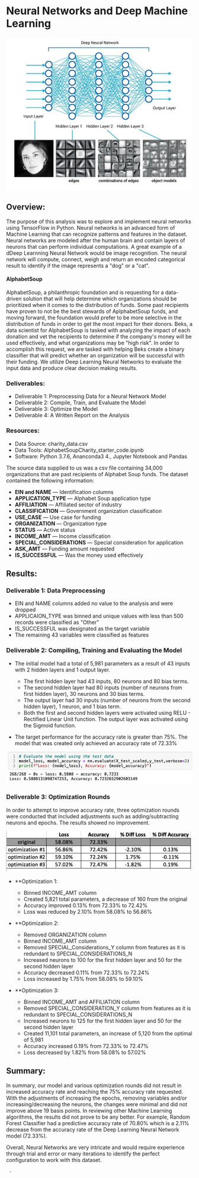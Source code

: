 # Neural Networks and Deep Machine Learning

![Neural_Network2](https://github.com/rloufoster/Neural_Network_Charity_Analysis/blob/main/Images/Neural_Network2.jpeg?raw=true)

## Overview:

The purpose of this analysis was to explore and implement neural networks using TensorFlow in Python.  Neural networks is an advanced form of Machine Learning that can recognize patterns and features in the dataset. Neural networks are modeled after the human brain and contain layers of neurons that can perform individual computations.  A great example of a dDeep Learnning Neural Network would be image recognition.  The neural network will compute, connect, weigh and return an encoded categorical result to identify if the image represents a "dog" or a "cat".

#### AlphabetSoup

AlphabetSoup, a philanthropic foundation and is requesting for a data-driven solution that will help determine which organizations should be prioritized when it comes to the distribution of funds. Some past recipients have proven to not be the best stewards of AplphabetSoup funds, and moving forward, the foundation would prefer to be more selective in the distribution of funds in order to get the most impact for their donors. Beks, a data scientist for AlphabetSoup is tasked with analyzing the impact of each donation and vet the recipients to determine if the company's money will be used effectively, and what organizations may be "high risk". In order to accomplish this request, we are tasked with helping Beks create a binary classifier that will predict whether an organization will be successful with their funding. We utilize Deep Learning Neural Networks to evaluate the input data and produce clear decision making results.

### Deliverables:

 * Deliverable 1:  Preprocessing Data for a Neural Network Model
 * Deliverable 2:  Compile, Train, and Evaluate the Model
 * Deliverable 3:  Optimize the Model
 * Deliverable 4:  A Written Report on the Analysis 
 
 
### Resources:
 
 * Data Source:  charity_data.csv
 * Data Tools:  AlphabetSoupCharity_starter_code.ipynb
 * Software:  Python 3.7.6, Ananconda3 4., Jupyter Notebook and Pandas

  
The source data supplied to us was a csv file containing 34,000 organizations that are past recipients of Alphabet Soup funds. The dataset contained the following information:
 
  * **EIN and NAME** — Identification columns
  * **APPLICATION_TYPE** — Alphabet Soup application type
  * **AFFILIATION** — Affiliated sector of industry
  * **CLASSIFICATION** — Government organization classification
  * **USE_CASE** — Use case for funding
  * **ORGANIZATION** — Organization type
  * **STATUS** — Active status
  * **INCOME_AMT** — Income classification
  * **SPECIAL_CONSIDERATIONS** — Special consideration for application
  * **ASK_AMT** — Funding amount requested
  * **IS_SUCCESSFUL** — Was the money used effectively 
  
## Results:
  
### Deliverable 1:  Data Preprocessing

 * EIN and NAME columns added no value to the analysis and were dropped
 * APPLICAION_TYPE was binned and unique values with less than 500 records were classified as "Other"
 * IS_SUCCESSFUL was designated as the target variable
 * The remaining 43 variables were classified as features

### Deliverable 2:  Compiling, Training and Evaluating the Model

 * The initial model had a total of 5,981 parameters as a result of 43 inputs with 2 hidden layers and 1 output layer.

   - The first hidden layer had 43 inputs, 80 neurons and 80 bias terms.
   - The second hidden layer had 80 inputs (number of neurons from first hidden layer), 30 neurons and 30 bias terms.
   - The output layer had 30 inputs (number of neurons from the second hidden layer), 1 neuron, and 1 bias term.
   - Both the first and second hidden layers were activated using RELU - Rectified Linear Unit function. The output layer was activated          using the Sigmoid function.
   
 * The target performance for the accuracy rate is greater than 75%. The model that was created only achieved an accuracy rate of 72.33%

![Model1](https://github.com/rloufoster/Neural_Network_Charity_Analysis/blob/main/Images/Model1.png?raw=true)

### Deliverable 3:  Optimization Rounds

In order to attempt to improve accuracy rate, three optimization rounds were conducted that included adjustments such as adding/subtracting neurons and epochs.  The results showed no improvement.

![Optimization](https://github.com/rloufoster/Neural_Network_Charity_Analysis/blob/main/Images/OptimizationResults.png?raw=true)


 * **Optimization 1:
 
     - Binned INCOME_AMT column
     - Created 5,821 total parameters, a decrease of 160 from the original 
     - Accuracy improved 0.13% from 72.33% to 72.42%
     - Loss was reduced by 2.10% from 58.08% to 56.86%
     
 * **Optimization 2:
 
     - Removed ORGANIZATION column
     - Binned INCOME_AMT column
     - Removed SPECIAL_Considerations_Y column from features as it is redundant to SPECIAL_CONSIDERATIONS_N
     - Increased neurons to 100 for the first hidden layer and 50 for the second hidden layer
     - Accuracy decreased 0.11% from 72.33% to 72.24%
     - Loss increased by 1.75% from 58.08% to 59.10%
     
 * **Optimization 3:
 
     - Binned INCOME_AMT and AFFILIATION column
     - Removed SPECIAL_CONSIDERATION_Y column from features as it is redundant to SPECIAL_CONSIDERATIONS_N
     - Increased neurons to 125 for the first hidden layer and 50 for the second hidden layer
     - Created 11,101 total parameters, an increase of 5,120 from the optimal of 5,981
     - Accuracy increased 0.19% from 72.33% to 72.47%
     - Loss decreased by 1.82% from 58.08% to 57.02%
     
 ## Summary:
 
In summary, our model and various optimization rounds did not result in increased accuracy rate and reaching the 75% accuracy rate requested. With the adjustments of increasing the epochs, removing variables and/or increasing/decreasing the neurons, the changes were minimal and did not improve above 19 basis points. In reviewing other Machine Learning algorithms, the results did not prove to be any better. For example, Random Forest Classifier had a predictive accuracy rate of 70.80% which is a 2.11% decrease from the accuracy rate of the Deep Learning Neural Network model (72.33%).

Overall, Neural Networks are very intricate and would require experience through trial and error or many iterations to identify the perfect configuration to work with this dataset.

     
     
     -
 